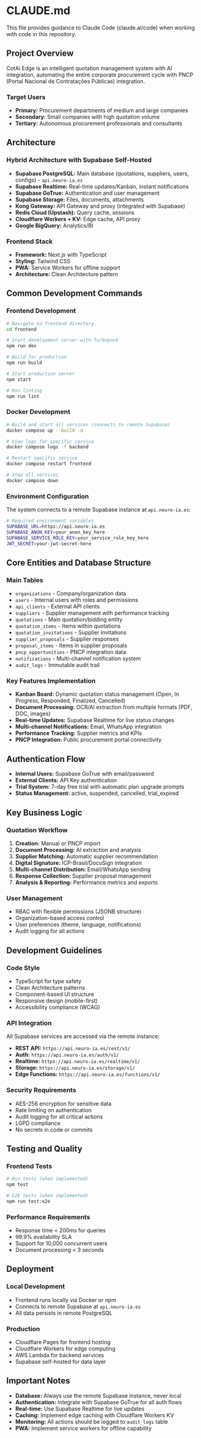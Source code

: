 # CLAUDE.md

This file provides guidance to Claude Code (claude.ai/code) when working with code in this repository.

## Project Overview

CotAi Edge is an intelligent quotation management system with AI integration, automating the entire corporate procurement cycle with PNCP (Portal Nacional de Contratações Públicas) integration.

### Target Users
- **Primary:** Procurement departments of medium and large companies
- **Secondary:** Small companies with high quotation volume  
- **Tertiary:** Autonomous procurement professionals and consultants

## Architecture

### Hybrid Architecture with Supabase Self-Hosted
- **Supabase PostgreSQL:** Main database (quotations, suppliers, users, configs) - `api.neuro-ia.es`
- **Supabase Realtime:** Real-time updates/Kanban, instant notifications
- **Supabase GoTrue:** Authentication and user management
- **Supabase Storage:** Files, documents, attachments
- **Kong Gateway:** API Gateway and proxy (integrated with Supabase)
- **Redis Cloud (Upstash):** Query cache, sessions
- **Cloudflare Workers + KV:** Edge cache, API proxy
- **Google BigQuery:** Analytics/BI

### Frontend Stack
- **Framework:** Next.js with TypeScript
- **Styling:** Tailwind CSS
- **PWA:** Service Workers for offline support
- **Architecture:** Clean Architecture pattern

## Common Development Commands

### Frontend Development
```bash
# Navigate to frontend directory
cd frontend

# Start development server with Turbopack
npm run dev

# Build for production
npm run build

# Start production server
npm start

# Run linting
npm run lint
```

### Docker Development
```bash
# Build and start all services (connects to remote Supabase)
docker compose up --build -d

# View logs for specific service
docker compose logs -f backend

# Restart specific service
docker compose restart frontend

# Stop all services
docker compose down
```

### Environment Configuration
The system connects to a remote Supabase instance at `api.neuro-ia.es`:

```bash
# Required environment variables
SUPABASE_URL=https://api.neuro-ia.es
SUPABASE_ANON_KEY=your_anon_key_here
SUPABASE_SERVICE_ROLE_KEY=your_service_role_key_here
JWT_SECRET=your-jwt-secret-here
```

## Core Entities and Database Structure

### Main Tables
- `organizations` - Company/organization data
- `users` - Internal users with roles and permissions
- `api_clients` - External API clients
- `suppliers` - Supplier management with performance tracking
- `quotations` - Main quotation/bidding entity
- `quotation_items` - Items within quotations
- `quotation_invitations` - Supplier invitations
- `supplier_proposals` - Supplier responses
- `proposal_items` - Items in supplier proposals
- `pncp_opportunities` - PNCP integration data
- `notifications` - Multi-channel notification system
- `audit_logs` - Immutable audit trail

### Key Features Implementation
- **Kanban Board:** Dynamic quotation status management (Open, In Progress, Responded, Finalized, Cancelled)
- **Document Processing:** OCR/AI extraction from multiple formats (PDF, DOC, images)
- **Real-time Updates:** Supabase Realtime for live status changes
- **Multi-channel Notifications:** Email, WhatsApp integration
- **Performance Tracking:** Supplier metrics and KPIs
- **PNCP Integration:** Public procurement portal connectivity

## Authentication Flow
- **Internal Users:** Supabase GoTrue with email/password
- **External Clients:** API Key authentication
- **Trial System:** 7-day free trial with automatic plan upgrade prompts
- **Status Management:** active, suspended, cancelled, trial_expired

## Key Business Logic

### Quotation Workflow
1. **Creation:** Manual or PNCP import
2. **Document Processing:** AI extraction and analysis
3. **Supplier Matching:** Automatic supplier recommendation
4. **Digital Signature:** ICP-Brasil/DocuSign integration
5. **Multi-channel Distribution:** Email/WhatsApp sending
6. **Response Collection:** Supplier proposal management
7. **Analysis & Reporting:** Performance metrics and exports

### User Management
- RBAC with flexible permissions (JSONB structure)
- Organization-based access control
- User preferences (theme, language, notifications)
- Audit logging for all actions

## Development Guidelines

### Code Style
- TypeScript for type safety
- Clean Architecture patterns
- Component-based UI structure
- Responsive design (mobile-first)
- Accessibility compliance (WCAG)

### API Integration
All Supabase services are accessed via the remote instance:
- **REST API:** `https://api.neuro-ia.es/rest/v1/`
- **Auth:** `https://api.neuro-ia.es/auth/v1/`
- **Realtime:** `https://api.neuro-ia.es/realtime/v1/`
- **Storage:** `https://api.neuro-ia.es/storage/v1/`
- **Edge Functions:** `https://api.neuro-ia.es/functions/v1/`

### Security Requirements
- AES-256 encryption for sensitive data
- Rate limiting on authentication
- Audit logging for all critical actions
- LGPD compliance
- No secrets in code or commits

## Testing and Quality

### Frontend Tests
```bash
# Run tests (when implemented)
npm test

# E2E tests (when implemented)  
npm run test:e2e
```

### Performance Requirements
- Response time < 200ms for queries
- 99.9% availability SLA
- Support for 10,000 concurrent users
- Document processing < 3 seconds

## Deployment

### Local Development
- Frontend runs locally via Docker or npm
- Connects to remote Supabase at `api.neuro-ia.es`
- All data persists in remote PostgreSQL

### Production
- Cloudflare Pages for frontend hosting
- Cloudflare Workers for edge computing
- AWS Lambda for backend services
- Supabase self-hosted for data layer

## Important Notes

- **Database:** Always use the remote Supabase instance, never local
- **Authentication:** Integrate with Supabase GoTrue for all auth flows
- **Real-time:** Use Supabase Realtime for live updates
- **Caching:** Implement edge caching with Cloudflare Workers KV
- **Monitoring:** All actions should be logged to `audit_logs` table
- **PWA:** Implement service workers for offline capability
